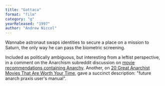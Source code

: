 ```yaml
---
title: "Gattaca"
format: "film"
category: "g"
yearReleased: "1997"
author: "Andrew Niccol"
---
```

Wannabe astronaut swaps identities to secure a place on a  mission to Saturn, the only way he can pass the biometric screening.

Included as politically ambiguous, but interesting from a  leftist perspective, in a comment on the Anarchism subreddit discussion on <a href="https://www.reddit.com/r/Anarchism/comments/1953qj/have_you_any_movie_recommendations_containing/"> movie recommendations containing Anarchy</a>. Another, on <a href="http://www.anarchistnews.org/content/20-great-anarchist-movies-are-worth-your-time"> 20 Great Anarchist Movies That Are Worth Your Time</a>, gave a succinct  description: "future anarch praxis user's manual".
 
